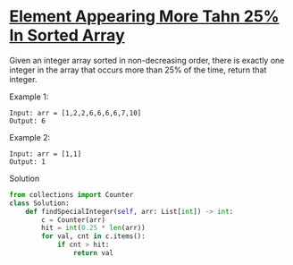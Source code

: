 # [Element Appearing More Tahn 25% In Sorted Array](https://leetcode.com/problems/element-appearing-more-than-25-in-sorted-array/)

Given an integer array sorted in non-decreasing order, there is exactly one integer in the array that occurs more 
than 25% of the time, return that integer.

Example 1:
```
Input: arr = [1,2,2,6,6,6,6,7,10]
Output: 6
```
Example 2:
```
Input: arr = [1,1]
Output: 1
```
Solution
```python
from collections import Counter
class Solution:
    def findSpecialInteger(self, arr: List[int]) -> int:
        c = Counter(arr)
        hit = int(0.25 * len(arr))
        for val, cnt in c.items():
            if cnt > hit:
                return val
```